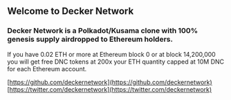## Welcome to Decker Network  

### Decker Network is a Polkadot/Kusama clone with 100% genesis supply airdropped to Ethereum holders.  

If you have 0.02 ETH or more at Ethereum block 0 or at block 14,200,000 you will get free DNC tokens at 200x your ETH quantity capped at 10M DNC for each Ethereum account.  

[https://github.com/deckernetwork](https://github.com/deckernetwork)  
[https://twitter.com/deckernetwork](https://twitter.com/deckernetwork)

